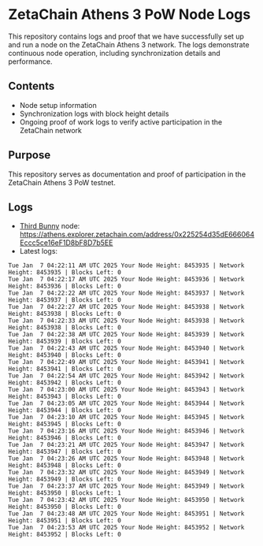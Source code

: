 # ZetaChain Athens 3 PoW Node Logs
This repository contains logs and proof that we have successfully set up and run a node on the ZetaChain Athens 3 network. The logs demonstrate continuous node operation, including synchronization details and performance.

## Contents
- Node setup information
- Synchronization logs with block height details
- Ongoing proof of work logs to verify active participation in the ZetaChain network

## Purpose
This repository serves as documentation and proof of participation in the ZetaChain Athens 3 PoW testnet.

## Logs

- [Third Bunny](https://thirdbunny.xyz/) node: https://athens.explorer.zetachain.com/address/0x225254d35dE666064Eccc5ce16eF1D8bF8D7b5EE
- Latest logs:
```
Tue Jan  7 04:22:11 AM UTC 2025 Your Node Height: 8453935 | Network Height: 8453935 | Blocks Left: 0
Tue Jan  7 04:22:17 AM UTC 2025 Your Node Height: 8453936 | Network Height: 8453936 | Blocks Left: 0
Tue Jan  7 04:22:22 AM UTC 2025 Your Node Height: 8453937 | Network Height: 8453937 | Blocks Left: 0
Tue Jan  7 04:22:27 AM UTC 2025 Your Node Height: 8453938 | Network Height: 8453938 | Blocks Left: 0
Tue Jan  7 04:22:33 AM UTC 2025 Your Node Height: 8453938 | Network Height: 8453938 | Blocks Left: 0
Tue Jan  7 04:22:38 AM UTC 2025 Your Node Height: 8453939 | Network Height: 8453939 | Blocks Left: 0
Tue Jan  7 04:22:43 AM UTC 2025 Your Node Height: 8453940 | Network Height: 8453940 | Blocks Left: 0
Tue Jan  7 04:22:49 AM UTC 2025 Your Node Height: 8453941 | Network Height: 8453941 | Blocks Left: 0
Tue Jan  7 04:22:54 AM UTC 2025 Your Node Height: 8453942 | Network Height: 8453942 | Blocks Left: 0
Tue Jan  7 04:23:00 AM UTC 2025 Your Node Height: 8453943 | Network Height: 8453943 | Blocks Left: 0
Tue Jan  7 04:23:05 AM UTC 2025 Your Node Height: 8453944 | Network Height: 8453944 | Blocks Left: 0
Tue Jan  7 04:23:10 AM UTC 2025 Your Node Height: 8453945 | Network Height: 8453945 | Blocks Left: 0
Tue Jan  7 04:23:16 AM UTC 2025 Your Node Height: 8453946 | Network Height: 8453946 | Blocks Left: 0
Tue Jan  7 04:23:21 AM UTC 2025 Your Node Height: 8453947 | Network Height: 8453947 | Blocks Left: 0
Tue Jan  7 04:23:26 AM UTC 2025 Your Node Height: 8453948 | Network Height: 8453948 | Blocks Left: 0
Tue Jan  7 04:23:32 AM UTC 2025 Your Node Height: 8453949 | Network Height: 8453949 | Blocks Left: 0
Tue Jan  7 04:23:37 AM UTC 2025 Your Node Height: 8453949 | Network Height: 8453950 | Blocks Left: 1
Tue Jan  7 04:23:42 AM UTC 2025 Your Node Height: 8453950 | Network Height: 8453950 | Blocks Left: 0
Tue Jan  7 04:23:48 AM UTC 2025 Your Node Height: 8453951 | Network Height: 8453951 | Blocks Left: 0
Tue Jan  7 04:23:53 AM UTC 2025 Your Node Height: 8453952 | Network Height: 8453952 | Blocks Left: 0
```
